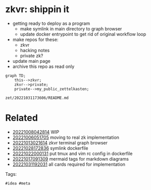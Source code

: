 # zkvr: shippin it

- getting ready to deploy as a program
  - make symlink in main directory to graph browser
  - update docker entrypoint to get rid of original workflow loop
- make repos for these:
  - zkvr
  - hacking notes
  - private zk?
- update main page
- archive this repo as read only

```mermaid
graph TD;
    this-->zkvr;
    zkvr-->private;
    private-->my_public_zettelkasten;
```

` zet/20221031173606/README.md `

# Related

- [20221008042814](/zet/20221008042814/README.md) WIP
- [20221006051705](/zet/20221006051705/README.md) moving to real zk implementation
- [20221013021614](/zet/20221013021614/README.md) zkvr terminal graph browser
- [20221028172836](/zet/20221028172836/README.md) symlink dockerfile
- [20221022000131](/zet/20221022000131/README.md) put tmux and vim rc config in dockerfile
- [20221017091309](/zet/20221017091309/README.md) mermaid tags for markdown diagrams
- [20221031192031](/zet/20221031192031/README.md) all cards required for implementation

Tags:

    #idea #meta
